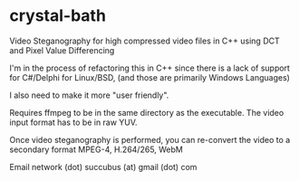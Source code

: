 # crystal-bath
Video Steganography for high compressed video files in C++ using DCT and Pixel Value Differencing

I'm in the process of refactoring this in C++ since there is a lack of support for C#/Delphi for Linux/BSD, 
(and those are primarily Windows Languages)

I also need to make it more "user friendly".

Requires ffmpeg to be in the same directory as the executable.
The video input format has to be in raw YUV.

Once video steganography is performed, you can re-convert the video to a secondary format MPEG-4, H.264/265, WebM

Email network (dot) succubus (at) gmail (dot) com
